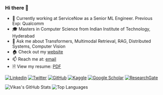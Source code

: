 ### Hi there 👋
- 🔭 Currently working at ServiceNow as a Senior ML Engineer. Previous Exp: Qualcomm
- 🎓 Masters in Computer Science from Indian Institute of Technology, Hyderabad
- 💬 Ask me about Transformers, Multimodal Retrieval, RAG, Distributed Systems, Computer Vision
- 🏠 Check out my [website](https://svdesai.github.io)
- 📫 Reach me at: [email](mailto:saivikas3@gmail.com)
- 🗎 View my resume: [PDF](https://svdesai.github.io/files/vikas_desai_cv.pdf)

[![Linkedin](https://img.shields.io/badge/-LinkedIn-306EA8?style=flat&logo=Linkedin&logoColor=white&link=https://www.linkedin.com/in/sai-vikas-desai/)](https://www.linkedin.com/in/sai-vikas-desai/) 
[![Twitter](https://img.shields.io/badge/-Twitter-4B9AE5?style=flat&logo=Twitter&logoColor=white&link=https://www.twitter.com/end_duality_gap)](https://www.twitter.com/end_duality_gap)
[![GitHub](https://img.shields.io/badge/-GitHub-2F2F2F?style=flat&logo=github&logoColor=white&link=https://www.github.com/svdesai)](https://www.github.com/svdesai)
[![Kaggle](https://img.shields.io/badge/-Kaggle-5DB0DB?style=flat&logo=Kaggle&logoColor=white&link=https://www.kaggle.com/svdesai)](https://www.kaggle.com/svdesai)
[![Google Scholar](https://img.shields.io/badge/-Google_Scholar-676767?style=flat&logo=google-scholar&logoColor=white&link=https://scholar.google.com/citations?user=F7QgxfAAAAAJ&amp;hl=en)](https://scholar.google.com/citations?user=F7QgxfAAAAAJ&amp;hl=en)
[![ResearchGate](https://img.shields.io/badge/-ResearchGate-59C3B5?style=flat&logo=researchgate&logoColor=white&link=https://www.researchgate.net/profile/Sai-Vikas-Desai)](https://www.researchgate.net/profile/Sai-Vikas-Desai)


![Vikas's GitHub Stats](https://github-readme-stats.vercel.app/api?username=your-github-username&show_icons=true&theme=radical)
![Top Languages](https://github-readme-stats.vercel.app/api/top-langs/?username=your-github-username&layout=compact&theme=radical)
